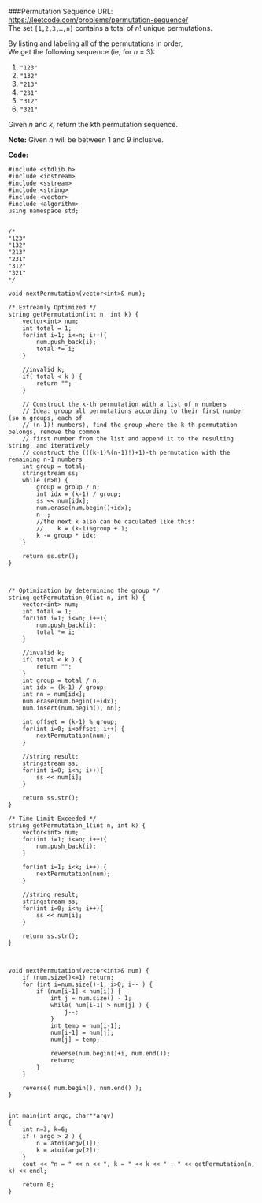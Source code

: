 ###Permutation Sequence
URL: https://leetcode.com/problems/permutation-sequence/</br>
The set `[1,2,3,…,n]` contains a total of _n_! unique permutations.

By listing and labeling all of the permutations in order,</br>
We get the following sequence (ie, for _n_ = 3):

1. `"123"`
2. `"132"`
3. `"213"`
4. `"231"`
5. `"312"`
6. `"321"`

Given _n_ and _k_, return the kth permutation sequence.

__Note:__ Given _n_ will be between 1 and 9 inclusive.

__Code:__

	#include <stdlib.h>
	#include <iostream>
	#include <sstream>
	#include <string>
	#include <vector>
	#include <algorithm>
	using namespace std;


	/*
	"123"
	"132"
	"213"
	"231"
	"312"
	"321"
	*/

	void nextPermutation(vector<int>& num); 

	/* Extreamly Optimized */
	string getPermutation(int n, int k) {
	    vector<int> num;
	    int total = 1;
	    for(int i=1; i<=n; i++){
	        num.push_back(i);
	        total *= i;
	    }

	    //invalid k;
	    if( total < k ) {
	        return "";
	    }

	    // Construct the k-th permutation with a list of n numbers
	    // Idea: group all permutations according to their first number (so n groups, each of
	    // (n-1)! numbers), find the group where the k-th permutation belongs, remove the common
	    // first number from the list and append it to the resulting string, and iteratively
	    // construct the (((k-1)%(n-1)!)+1)-th permutation with the remaining n-1 numbers
	    int group = total;
	    stringstream ss;
	    while (n>0) {
	        group = group / n;
	        int idx = (k-1) / group;
	        ss << num[idx];
	        num.erase(num.begin()+idx);
	        n--;
	        //the next k also can be caculated like this: 
	        //    k = (k-1)%group + 1; 
	        k -= group * idx;
	    }

	    return ss.str();
	}



	/* Optimization by determining the group */
	string getPermutation_0(int n, int k) {
	    vector<int> num;
	    int total = 1;
	    for(int i=1; i<=n; i++){
	        num.push_back(i);
	        total *= i;
	    }

	    //invalid k;
	    if( total < k ) {
	        return "";
	    }
	    int group = total / n;
	    int idx = (k-1) / group;
	    int nn = num[idx];
	    num.erase(num.begin()+idx);
	    num.insert(num.begin(), nn);

	    int offset = (k-1) % group;
	    for(int i=0; i<offset; i++) {
	        nextPermutation(num);
	    }

	    //string result;
	    stringstream ss;
	    for(int i=0; i<n; i++){
	        ss << num[i];
	    }

	    return ss.str();
	}

	/* Time Limit Exceeded */
	string getPermutation_1(int n, int k) {
	    vector<int> num;
	    for(int i=1; i<=n; i++){
	        num.push_back(i);
	    }

	    for(int i=1; i<k; i++) {
	        nextPermutation(num);
	    }

	    //string result;
	    stringstream ss;
	    for(int i=0; i<n; i++){
	        ss << num[i];
	    }

	    return ss.str();
	}



	void nextPermutation(vector<int>& num) {
	    if (num.size()<=1) return;
	    for (int i=num.size()-1; i>0; i-- ) {
	        if (num[i-1] < num[i]) {
	            int j = num.size() - 1;
	            while( num[i-1] > num[j] ) {
	                j--;
	            }
	            int temp = num[i-1];
	            num[i-1] = num[j];
	            num[j] = temp;

	            reverse(num.begin()+i, num.end());
	            return;
	        }
	    }

	    reverse( num.begin(), num.end() );
	}


	int main(int argc, char**argv)
	{
	    int n=3, k=6;
	    if ( argc > 2 ) {
	        n = atoi(argv[1]);
	        k = atoi(argv[2]);
	    }
	    cout << "n = " << n << ", k = " << k << " : " << getPermutation(n, k) << endl;

	    return 0;
	}